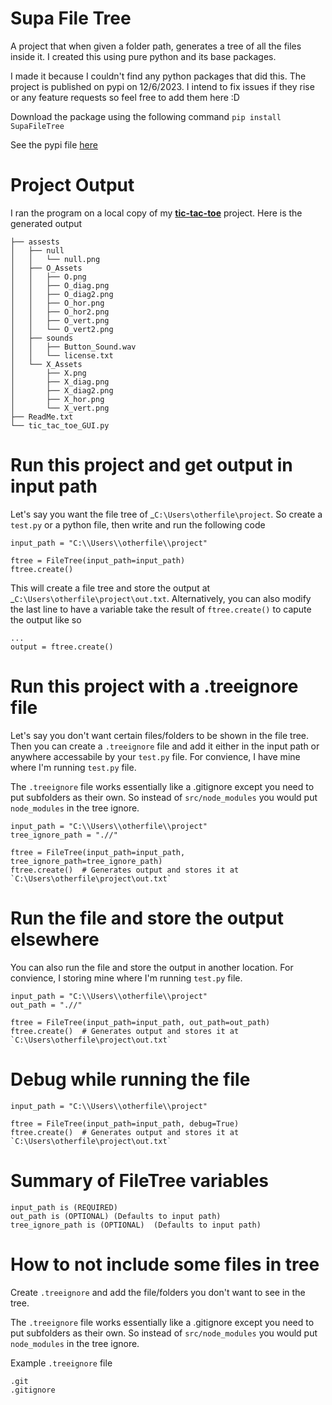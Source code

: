 # Supa File Tree

A project that when given a folder path, generates a tree of all the files inside it. I created this using pure python and its base packages.

I made it because I couldn't find any python packages that did this. The project is published on pypi on 12/6/2023. I intend to fix issues if they rise or any feature requests so feel free to add them here :D

Download the package using the following command `pip install SupaFileTree`

See the pypi file [here](https://pypi.org/project/SupaFileTree/)

# Project Output

I ran the program on a local copy of my [**tic-tac-toe**](https://github.com/SainitinD/Tic-Tac-Toe-with-GUI) project. Here is the generated output

```
├── assests
│   ├── null
│   │   └── null.png
│   ├── O_Assets
│   │   ├── O.png
│   │   ├── O_diag.png
│   │   ├── O_diag2.png
│   │   ├── O_hor.png
│   │   ├── O_hor2.png
│   │   ├── O_vert.png
│   │   └── O_vert2.png
│   ├── sounds
│   │   ├── Button_Sound.wav
│   │   └── license.txt
│   └── X_Assets
│       ├── X.png
│       ├── X_diag.png
│       ├── X_diag2.png
│       ├── X_hor.png
│       └── X_vert.png
├── ReadMe.txt
└── tic_tac_toe_GUI.py
```

# Run this project and get output in input path

Let's say you want the file tree of \_`C:\Users\otherfile\project`. So create a `test.py` or a python file, then write and run the following code

```
input_path = "C:\\Users\\otherfile\\project"

ftree = FileTree(input_path=input_path)
ftree.create()
```

This will create a file tree and store the output at \_`C:\Users\otherfile\project\out.txt`. Alternatively, you can also modify the last line to have a variable take the result of `ftree.create()` to capute the output like so

```
...
output = ftree.create()
```

# Run this project with a .treeignore file

Let's say you don't want certain files/folders to be shown in the file tree. Then you can create a `.treeignore` file and add it either in the input path or anywhere accessabile by your `test.py` file. For convience, I have mine where I'm running `test.py` file.

The `.treeignore` file works essentially like a .gitignore except you need to put subfolders as their own. So instead of `src/node_modules` you would put `node_modules` in the tree ignore.

```
input_path = "C:\\Users\\otherfile\\project"
tree_ignore_path = ".//"

ftree = FileTree(input_path=input_path, tree_ignore_path=tree_ignore_path)
ftree.create()  # Generates output and stores it at `C:\Users\otherfile\project\out.txt`
```

# Run the file and store the output elsewhere

You can also run the file and store the output in another location. For convience, I storing mine where I'm running `test.py` file.

```
input_path = "C:\\Users\\otherfile\\project"
out_path = ".//"

ftree = FileTree(input_path=input_path, out_path=out_path)
ftree.create()  # Generates output and stores it at `C:\Users\otherfile\project\out.txt`
```

# Debug while running the file

```
input_path = "C:\\Users\\otherfile\\project"

ftree = FileTree(input_path=input_path, debug=True)
ftree.create()  # Generates output and stores it at `C:\Users\otherfile\project\out.txt`
```

# Summary of FileTree variables

```
input_path is (REQUIRED)
out_path is (OPTIONAL) (Defaults to input path)
tree_ignore_path is (OPTIONAL)  (Defaults to input path)
```

# How to not include some files in tree

Create `.treeignore` and add the file/folders you don't want to see in the tree.

The `.treeignore` file works essentially like a .gitignore except you need to put subfolders as their own. So instead of `src/node_modules` you would put `node_modules` in the tree ignore.

Example `.treeignore` file

```
.git
.gitignore
```
